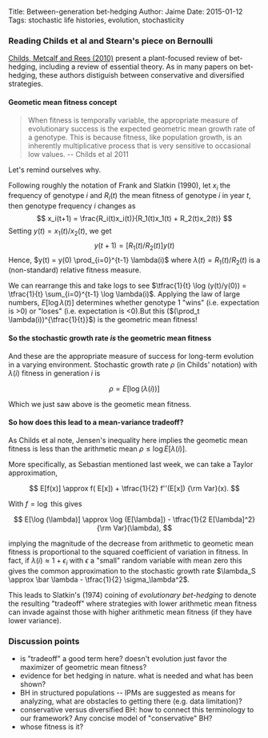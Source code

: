 Title: Between-generation bet-hedging
Author: Jaime
Date: 2015-01-12
Tags: stochastic life histories, evolution, stochasticity

### Reading Childs et al and Stearn's piece on Bernoulli

[Childs, Metcalf and Rees (2010)](doi:10.1098/rspb.2010.0707) present
a plant-focused review of bet-hedging, including a review of essential
theory.  As in many papers on bet-hedging, these authors distiguish
between conservative and diversified strategies.

#### Geometic mean fitness concept

>When fitness is temporally variable, the appropriate measure of evolutionary success is the expected geometric mean growth rate of a genotype. This is because fitness, like population growth, is an inherently multiplicative process that is very sensitive to occasional low values. -- Childs et al 2011

Let's remind ourselves why.

Following roughly the notation of Frank and Slatkin (1990), let $x_i$ the frequency of genotype $i$ and $R_i(t)$ the mean fitness of genotype $i$ in year $t$, then
genotype frequency $i$ changes as
$$
x_i(t+1) = \frac{R_i(t)x_i(t)}{R_1(t)x_1(t) + R_2(t)x_2(t)}
$$
Setting $y(t) = x_1(t)/x_2(t)$, we get
$$
y(t+1)=[R_1(t)/R_2(t)]y(t)
$$
Hence, $y(t) = y(0) \prod_{i=0}^{t-1} \lambda(i)$ where $\lambda(t) =
R_1(t)/R_2(t)$ is a (non-standard) relative fitness measure.

We can rearrange this and take logs to see $\tfrac{1}{t} \log
(y(t)/y(0)) = \tfrac{1}{t} \sum_{i=0}^{t-1} \log \lambda(i)$. Applying
the law of large numbers, $E[\log \lambda(t)]$ determines whether
genotype 1 "wins" (i.e. expectation is >0) or "loses"
(i.e. expectation is <0).But this ($(\prod_t
\lambda(i))^{\tfrac{1}{t}}$) is the geometric mean fitness!

<!-- If so, please remind folks about the approximation of $E[\log R_1(t)]$
when $R_1(t)=1+s_i(t)$ where $s_i(t)$ has mean zero and is "small". -->


#### So the stochastic growth rate _is_ the geometric mean fitness

And these are the appropriate measure of success for long-term evolution in a varying environment.
Stochastic growth rate $\rho$ (in Childs' notation) with $\lambda(i)$ fitness in generation $i$ is

$$
\rho = E [ \log (\lambda(i)) ]
$$

Which we just saw above is the geometic mean fitness.

#### So how does this lead to a mean-variance tradeoff?

<!-- The geometric mean fitness over $t$ generations
is $(\prod_n \lambda(t))^{\tfrac{1}{t}}$.  Taking the logarithm of
this, $\tfrac{1}{t} \sum_t \log(\lambda(i))$, which is $\rho$ above. -->

As Childs et al note, Jensen's inequality here implies the geometic
mean fitness is less than the arithmetic mean $\rho \le \log
E[\lambda(i)]$.


More specifically, as Sebastian mentioned last week, we can take a
Taylor approximation,

$$
E[f(x)] \approx f( E[x]) + \tfrac{1}{2}
f''(E[x]) {\rm Var}(x).
$$

With $f = \log$ this gives

$$
E[\log (\lambda)] \approx \log (E[\lambda]) - \tfrac{1}{2
E[\lambda]^2} {\rm Var}(\lambda),
$$

implying the magnitude of the decrease from arithmetic to geometic
mean fitness is proportional to the squared coefficient of variation
in fitness.  In fact, if $\lambda(i) \approx 1 + \epsilon_i$ with
$\epsilon$ a "small" random variable with mean zero this gives the
common approximation to the stochastic growth rate $\lambda_S \approx
\bar \lambda - \tfrac{1}{2} \sigma_\lambda^2$.


This leads to Slatkin's (1974) coining of _evolutionary bet-hedging_
to denote the resulting "tradeoff" where strategies with lower
arithmetic mean fitness can invade against those with higher
arithmetic mean fitness (if they have lower variance).

### Discussion points

* is "tradeoff" a good term here? doesn't evolution just favor the maximizer of geometric mean fitness?
* evidence for bet hedging in nature. what is needed and what has been shown?
* BH in structured populations -- IPMs are suggested as means for analyzing, what are obstacles to getting there (e.g. data limitation)?
* conservative versus diversified BH: how to connect this terminology to
  our framework? Any concise model of "conservative" BH?
* whose fitness is it?


<!--
```R
code
```

\begin{equation}
\exp{x}
\end{equation}
-->
